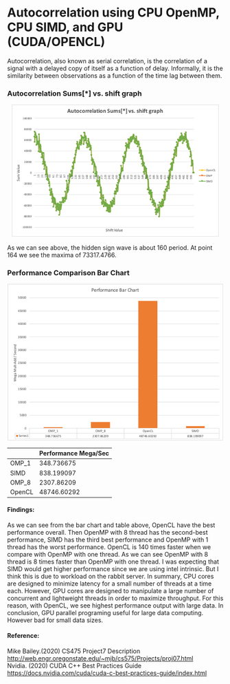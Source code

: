 # Autocorrelation using CPU OpenMP, CPU SIMD, and GPU (CUDA/OPENCL)
Autocorrelation, also known as serial correlation, is the correlation of a signal with a delayed copy of itself as a function of delay. Informally, it is the similarity between observations as a function of the time lag between them.

### Autocorrelation Sums[*] vs. shift graph
<p align="center"><img width=95.5% src="https://github.com/sasmazonur/Parallel-Computing/blob/master/Autocorrelation%20using%20OpenMP%2C%20SIMD%2C%20and%20OpenCL:CUDA%20System/images/scatterplot.png"></p>
As we can see above, the hidden sign wave is about 160 period. At point 164 we see the maxima of 73317.4766.


### Performance Comparison Bar Chart
<p align="center"><img width=99.5% src="https://github.com/sasmazonur/Parallel-Computing/blob/master/Autocorrelation%20using%20OpenMP%2C%20SIMD%2C%20and%20OpenCL:CUDA%20System/images/BarChart.png"></p>

|            | Performance Mega/Sec |
|------------|----------------------|
|   OMP_1    |   348.736675         |
|   SIMD     |   838.199097         |
|   OMP_8    |   2307.86209         |
|   OpenCL   |   48746.60292        |

#### Findings:
As we can see from the bar chart and table above, OpenCL have the best performance overall. Then OpenMP with 8 thread has the second-best performance, SIMD has the third best performance and OpenMP with 1 thread has the worst performance. OpenCL is 140 times faster when we compare with OpenMP with one thread. As we can see OpenMP with 8 thread is 8 times faster than OpenMP with one thread. I was expecting that SIMD would get higher performance since we are using intel intrinsic. But I think this is due to workload on the rabbit server. In summary, CPU cores are designed to minimize latency for a small number of threads at a time each. However, GPU cores are designed to manipulate a large number of concurrent and lightweight threads in order to maximize throughput. For this reason, with OpenCL, we see highest performance output with large data. In conclusion, GPU parallel programing useful for large data computing. However bad for small data sizes.


#### Reference:
Mike Bailey.(2020) CS475 Project7 Description http://web.engr.oregonstate.edu/~mjb/cs575/Projects/proj07.html \
Nvidia. (2020) CUDA C++ Best Practices Guide https://docs.nvidia.com/cuda/cuda-c-best-practices-guide/index.html
